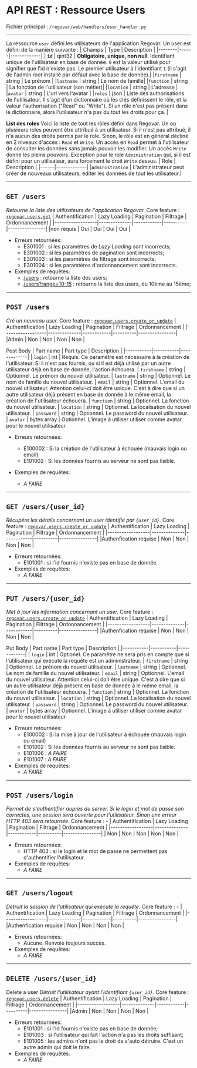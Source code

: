 API REST : Ressource Users 
==========================
Fichier principal : `/regovar/web/handlers/user_handler.py`

---
La ressource `user` défini les utilisateurs de l'application Regovar. Un user est défini de la manière suivante :
| Champs | Type | Description |
|--------|------|-------------|
| **`id`** | qint32 | **Obligatoire, unique, non null**. Identifiant unique de l'utilisateur en base de donnée. `0` est la valeur utilisé pour signifier que l'id n'existe pas. Le premier utilisateur à l'identifiant `1` (il s'agit de l'admin root installé par défaut avec la base de donnée).|
|`firstname` | string | Le prénom |
|`lastname` | string | Le nom de famille|
|`function` | string | La fonction de l'utilisateur (son métier)|
|`location` | string | L'adresse |
|`avatar` | string | L'url vers l'avatar |
|`roles` | json | Liste des authorisations de l'utilisateur. Il s'agit d'un dictionnaire où les clés définissent le rôle, et la valeur l'authorisation ("Read" ou "Write"). Si un rôle n'est pas présent dans le dictionnaire, alors l'utilisateur n'a pas du tout les droits pour ça. |


**List des roles**
Voici la liste de tout les rôles défini dans Regovar. Un ou plusieurs roles peuvent être attribué à un utilisateur. Si il n'est pas attribué, il n'a aucun des droits permis par le role. Sinon, le rôle est en général décliné en 2 niveaux d'accès : `Read` et `Write`. Un accès en `Read` permet à l'utilisateur de consulter les données sans jamais pouvoir les modifier. Un accès `Write` donne les pleins pouvoirs. Exception pour le role `Administration` qui, si il est défini pour un utilisateur, aura forcement le droit `Write` dessus. 
| Role | Description |
|------|-------------|
|`Administration` | L'administrateur peut créer de nouveaux utilisateurs, éditer les données de tout les utilisateur.|

---

`GET /users`
------------
*Retourne la liste des utilisateurs de l'application Regovar.*
Core feature : [`regovar.users.get`]()
| Authentification | Lazy Loading | Pagination | Filtrage | Ordonnancement |
|------------------|--------------|------------|----------|----------------|
|non requis | Oui | Oui | Oui | Oui | 
* Erreurs retournées:
    * E301001 : si les paramètres de *Lazy Loading* sont incorrects;
    * E301002 : si les paramètres de pagination sont incorrects;
    * E301003 : si les paramètres de filtrage sont incorrects;
    * E301004 : si les paramtères d'ordonnancement sont incorrects.
* Exemples de requêtes:
    * [/users](http://test.regovar.org/users) : retourne la liste des users;
    * [/users?range=10-15](http://test.regovar.org/users?range=10-15) : retourne la liste des users, du 10ème au 15ème;




---

`POST /users`
-------------
*Cré un nouveau user.*
Core feature : [`regovar.users.create_or_update`]()
| Authentification | Lazy Loading | Pagination | Filtrage | Ordonnancement |
|------------------|--------------|------------|----------|----------------|
|Admin | Non | Non | Non | Non | 

Post Body
| Part name | Part type | Description |
|-----------|-----------|-------------|
| `login` | int | Requis. Ce paramêtre est nécessaire à la création de l'utilisateur. Si il n'est pas fournis, ou si il est déjà utilisé par un autre utilisateur déjà en base de donnée, l'action échouera.
| `firstname` | string | Optionnel. Le prénom du nouvel utilisateur.
| `lastname` | string | Optionnel. Le nom de famille du nouvel utilisateur.
| `email` | string | Optionnel. L'email du nouvel utilisateur. Attention celui-ci doit être unique. C'est à dire que si un autre utilisateur déjà présent en base de donnée à le même email, la création de l'utilisateur échouera.
| `function` | string | Optionnel. La fonction du nouvel utilisateur.
| `location` | string | Optionnel. La localisation du nouvel utilisateur.
| `password` | string | Optionnel. Le password du nouvel utilisateur.
| `avatar` | bytes array | Optionnel. L'image à utiliser utiliser comme avatar pour le nouvel utilisateur
* Erreurs retournées:
    * E100002 : Si la création de l'utilisateur à échouée (mauvais login ou email)
    * E101002 : Si les données fournis au serveur ne sont pas lisible.

* Exemples de requêtes:
    * *A FAIRE*


---

`GET /users/{user_id}`
----------------------
*Récupère les détails concernant un user identifié par `{user_id}`.*
Core feature : [`regovar.users.create_or_update`]()
| Authentification | Lazy Loading | Pagination | Filtrage | Ordonnancement |
|------------------|--------------|------------|----------|----------------|
|Authenfication requise | Non | Non | Non | Non | 
* Erreurs retournées:
    * E101001 : si l'id fournis n'existe pas en base de donnée.
* Exemples de requêtes:
    * *A FAIRE*



---

`PUT /users/{user_id}`
----------------------
*Met à jour les information concernant un user.*
Core feature : [`regovar.users.create_or_update`]()
| Authentification | Lazy Loading | Pagination | Filtrage | Ordonnancement |
|------------------|--------------|------------|----------|----------------|
|Authenfication requise | Non | Non | Non | Non | 

Put Body
| Part name | Part type | Description |
|-----------|-----------|-------------|
| `login` | int | Optionel. Ce paramêtre ne sera pris en compte que si l'utilisateur qui exécute la requête est un administrateur.
| `firstname` | string | Optionnel. Le prénom du nouvel utilisateur.
| `lastname` | string | Optionnel. Le nom de famille du nouvel utilisateur.
| `email` | string | Optionnel. L'email du nouvel utilisateur. Attention celui-ci doit être unique. C'est à dire que si un autre utilisateur déjà présent en base de donnée à le même email, la création de l'utilisateur échouera.
| `function` | string | Optionnel. La fonction du nouvel utilisateur.
| `location` | string | Optionnel. La localisation du nouvel utilisateur.
| `password` | string | Optionnel. Le password du nouvel utilisateur.
| `avatar` | bytes array | Optionnel. L'image à utiliser utiliser comme avatar pour le nouvel utilisateur
* Erreurs retournées:
    * E100002 : Si la mise à jour de l'utilisateur à échouée (mauvais login ou email)
    * E101002 : Si les données fournis au serveur ne sont pas lisible.
    * E101006 : *A FAIRE*
    * E101007 : *A FAIRE*
* Exemples de requêtes:
    * *A FAIRE*
    
    
---

`POST /users/login`
-------------------
*Permet de s'authentifier auprès du server. Si le login et mot de passe son correctes, une session sera ouverte pour l'utilisateur. Sinon une erreur HTTP 403 sera retournée.*
Core feature : -
| Authentification | Lazy Loading | Pagination | Filtrage | Ordonnancement |
|------------------|--------------|------------|----------|----------------|
| Non | Non | Non | Non | Non | 
* Erreurs retournées:
    * HTTP 403 : si le login et le mot de passe ne permettent pas d'authentifier l'utilisateur.
* Exemples de requêtes:
    * *A FAIRE*


---

`GET /users/logout`
-------------------
*Détruit la session de l'utilisateur qui exécute la requête.*
Core feature : -
| Authentification | Lazy Loading | Pagination | Filtrage | Ordonnancement |
|------------------|--------------|------------|----------|----------------|
|Authenfication requise | Non | Non | Non | Non | 
* Erreurs retournées:
    * Aucune. Renvoie toujours succès.
* Exemples de requêtes:
    * *A FAIRE*



---

`DELETE /users/{user_id}`
-------------------
Delete a user
*Détruit l'utilisateur ayant l'identifiant `{user_id}`.*
Core feature : [`regovar.users.delete`]()
| Authentification | Lazy Loading | Pagination | Filtrage | Ordonnancement |
|------------------|--------------|------------|----------|----------------|
|Admin | Non | Non | Non | Non | 
* Erreurs retournées:
    * E101001 : si l'id fournis n'existe pas en base de donnée;
    * E101003 : si l'utilisateur qui fait l'action n'a pas les droits suffisant;
    * E101005 : les admins n'ont pas le droit de s'auto détruire. C'est un autre admin qui doit le faire.
* Exemples de requêtes:
    * *A FAIRE*




